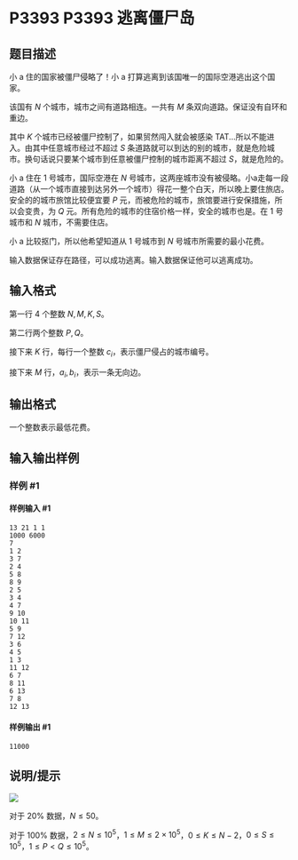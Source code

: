 # P3393 P3393 逃离僵尸岛

## 题目描述

小 a 住的国家被僵尸侵略了！小 a 打算逃离到该国唯一的国际空港逃出这个国家。


该国有 $N$ 个城市，城市之间有道路相连。一共有 $M$ 条双向道路。保证没有自环和重边。


其中 $K$ 个城市已经被僵尸控制了，如果贸然闯入就会被感染 TAT...所以不能进入。由其中任意城市经过不超过 $S$ 条道路就可以到达的别的城市，就是危险城市。换句话说只要某个城市到任意被僵尸控制的城市距离不超过 $S$，就是危险的。

小 a 住在 $1$ 号城市，国际空港在 $N$ 号城市，这两座城市没有被侵略。小a走每一段道路（从一个城市直接到达另外一个城市）得花一整个白天，所以晚上要住旅店。安全的的城市旅馆比较便宜要 $P$ 元，而被危险的城市，旅馆要进行安保措施，所以会变贵，为 $Q$ 元。所有危险的城市的住宿价格一样，安全的城市也是。在 $1$ 号城市和 $N$ 城市，不需要住店。


小 a 比较抠门，所以他希望知道从 $1$ 号城市到 $N$ 号城市所需要的最小花费。

输入数据保证存在路径，可以成功逃离。输入数据保证他可以逃离成功。

## 输入格式

第一行 4 个整数 $N,M,K,S$。

第二行两个整数 $P,Q$。

接下来 $K$ 行，每行一个整数 $c_i$，表示僵尸侵占的城市编号。

接下来 $M$ 行，$a_i,b_i$，表示一条无向边。


## 输出格式

一个整数表示最低花费。

## 输入输出样例

### 样例 #1

#### 样例输入 #1

```
13 21 1 1
1000 6000
7
1 2
3 7
2 4
5 8
8 9
2 5
3 4
4 7
9 10
10 11
5 9
7 12
3 6
4 5
1 3
11 12
6 7
8 11
6 13
7 8
12 13
```

#### 样例输出 #1

```
11000
```

## 说明/提示

 ![](https://cdn.luogu.com.cn/upload/pic/2681.png) 

对于 $20\%$ 数据，$N\le 50$。

对于 $100\%$ 数据，$2\le N\le 10^5$，$1\le M\le 2\times 10^5$，$0\le K\le N - 2$，$0\le S\le 10^5$，$1\le P< Q\le 10^5$。

